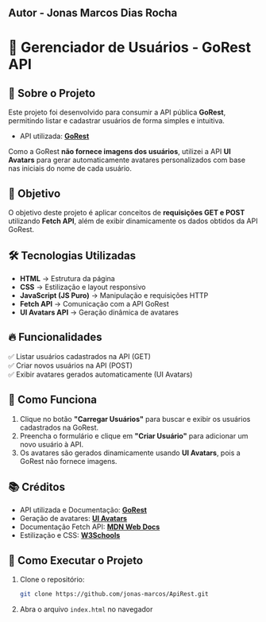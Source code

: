 ## Autor - Jonas Marcos Dias Rocha

# 🚀 Gerenciador de Usuários - GoRest API

## 📌 Sobre o Projeto
Este projeto foi desenvolvido para consumir a API pública **GoRest**, permitindo listar e cadastrar usuários de forma simples e intuitiva.  
- API utilizada: **[GoRest](https://gorest.co.in/)**


Como a GoRest **não fornece imagens dos usuários**, utilizei a API **UI Avatars** para gerar automaticamente avatares personalizados com base nas iniciais do nome de cada usuário.  

## 🎯 Objetivo  
O objetivo deste projeto é aplicar conceitos de **requisições GET e POST** utilizando **Fetch API**, além de exibir dinamicamente os dados obtidos da API GoRest.  

## 🛠 Tecnologias Utilizadas  
- **HTML** → Estrutura da página  
- **CSS** → Estilização e layout responsivo  
- **JavaScript (JS Puro)** → Manipulação e requisições HTTP  
- **Fetch API** → Comunicação com a API GoRest  
- **UI Avatars API** → Geração dinâmica de avatares  

## 🔥 Funcionalidades  
✅ Listar usuários cadastrados na API (GET)  
✅ Criar novos usuários na API (POST)  
✅ Exibir avatares gerados automaticamente (UI Avatars)   

## 📸 Como Funciona  
1. Clique no botão **"Carregar Usuários"** para buscar e exibir os usuários cadastrados na GoRest.  
2. Preencha o formulário e clique em **"Criar Usuário"** para adicionar um novo usuário à API.  
3. Os avatares são gerados dinamicamente usando **UI Avatars**, pois a GoRest não fornece imagens.  

## 📚 Créditos 
- API utilizada e Documentação: **[GoRest](https://gorest.co.in/)**  
- Geração de avatares: **[UI Avatars](https://ui-avatars.com/)**  
- Documentação Fetch API: **[MDN Web Docs](https://developer.mozilla.org/en-US/docs/Web/API/Fetch_API)**  
- Estilização e CSS: **[W3Schools](https://www.w3schools.com/)** 

## 🚀 Como Executar o Projeto  
1. Clone o repositório:  
   ```bash
   git clone https://github.com/jonas-marcos/ApiRest.git
   ```
2. Abra o arquivo `index.html` no navegador
